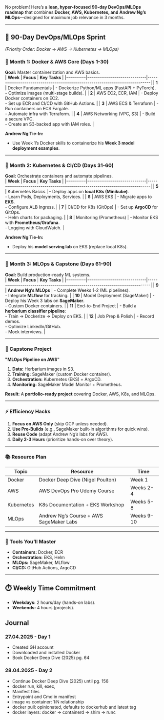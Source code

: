 No problem! Here’s a **lean, hyper-focused 90-day DevOps/MLOps roadmap** that combines **Docker, AWS, Kubernetes, and Andrew Ng’s MLOps**—designed for maximum job relevance in 3 months.  

---

## **🚀 90-Day DevOps/MLOps Sprint**  
*(Priority Order: Docker → AWS → Kubernetes → MLOps)*  

### **📌 Month 1: Docker & AWS Core (Days 1-30)**  
**Goal:** Master containerization and AWS basics.  
| **Week** | **Focus**                    | **Key Tasks**                                                                 |
|----------|------------------------------|-------------------------------------------------------------------------------|
| **1**    | Docker Fundamentals          | - Dockerize Python/ML apps (FastAPI + PyTorch). <br>- Optimize images (multi-stage builds). |
| **2**    | AWS EC2, ECR, IAM            | - Deploy Docker containers on EC2. <br>- Set up ECR and CI/CD with GitHub Actions. |
| **3**    | AWS ECS & Terraform          | - Run containers on ECS Fargate. <br>- Automate infra with Terraform.          |
| **4**    | AWS Networking (VPC, S3)     | - Build a secure VPC. <br>- Create an S3-backed app with IAM roles.            |

**Andrew Ng Tie-In:**  
- Use Week 1’s Docker skills to containerize his **Week 3 model deployment examples**.  

---

### **📌 Month 2: Kubernetes & CI/CD (Days 31-60)**  
**Goal:** Orchestrate containers and automate pipelines.  
| **Week** | **Focus**                    | **Key Tasks**                                                                 |
|----------|------------------------------|-------------------------------------------------------------------------------|
| **5**    | Kubernetes Basics            | - Deploy apps on **local K8s (Minikube)**. <br>- Learn Pods, Deployments, Services. |
| **6**    | AWS EKS                      | - Migrate apps to **EKS**. <br>- Configure ALB Ingress.                        |
| **7**    | CI/CD for K8s (GitOps)       | - Set up **ArgoCD** for GitOps. <br>- Helm charts for packaging.               |
| **8**    | Monitoring (Prometheus)      | - Monitor EKS with **Prometheus/Grafana**. <br>- Logging with CloudWatch.     |

**Andrew Ng Tie-In:**  
- Deploy his **model serving lab** on EKS (replace local K8s).  

---

### **📌 Month 3: MLOps & Capstone (Days 61-90)**  
**Goal:** Build production-ready ML systems.  
| **Week** | **Focus**                    | **Key Tasks**                                                                 |
|----------|------------------------------|-------------------------------------------------------------------------------|
| **9**    | **Andrew Ng’s MLOps**        | - Complete Weeks 1-2 (ML pipelines). <br>- Integrate **MLflow** for tracking. |
| **10**   | Model Deployment (SageMaker) | - Deploy his Week 3 labs on **SageMaker**. <br>- Custom Docker containers.    |
| **11**   | End-to-End Project           | - Build a **herbarium classifier pipeline**: <br>  - Train → Dockerize → Deploy on EKS. |
| **12**   | Job Prep & Polish            | - Record demos. <br>- Optimize LinkedIn/GitHub. <br>- Mock interviews.        |

---

### **🎯 Capstone Project**  
**"MLOps Pipeline on AWS"**  
1. **Data:** Herbarium images in S3.  
2. **Training:** SageMaker (custom Docker container).  
3. **Orchestration:** Kubernetes (EKS) + ArgoCD.  
4. **Monitoring:** SageMaker Model Monitor + Prometheus.  

**Result:** A **portfolio-ready project** covering Docker, AWS, K8s, and MLOps.  

---

### **⚡ Efficiency Hacks**  
1. **Focus on AWS Only** (skip GCP unless needed).  
2. **Use Pre-Builds** (e.g., SageMaker built-in algorithms for quick wins).  
3. **Reuse Code** (adapt Andrew Ng’s labs for AWS).  
4. **Daily 2-3 Hours** (prioritize hands-on over theory).  

---

### **📚 Resource Plan**  
| **Topic**       | **Resource**                                  | **Time**  |  
|-----------------|-----------------------------------------------|-----------|  
| Docker          | Docker Deep Dive (Nigel Poulton)              | Week 1    |  
| AWS             | AWS DevOps Pro Udemy Course                   | Weeks 2-4 |  
| Kubernetes      | K8s Documentation + EKS Workshop              | Weeks 5-8 |  
| MLOps           | Andrew Ng’s Course + AWS SageMaker Labs       | Weeks 9-10|  

---

### **🔧 Tools You’ll Master**  
- **Containers:** Docker, ECR  
- **Orchestration:** EKS, Helm  
- **MLOps:** SageMaker, MLflow  
- **CI/CD:** GitHub Actions, ArgoCD  

---

## **⏱️ Weekly Time Commitment**  
- **Weekdays:** 2 hours/day (hands-on labs).  
- **Weekends:** 4 hours (projects).  


## Journal
### 27.04.2025 - Day 1
- Created GH account
- Downloaded and installed Docker
- Book Docker Deep Dive (2025) pg. 64
### 28.04.2025 - Day 2
- Continue Docker Deep Dive (2025) until pg. 156
- docker run, kill, exec, 
- Manifest files
- Entrypoint and Cmd in manifest
- image vs container: 1:N relationship
- docker pull: opinionated, defaults to dockerhub and latest tag
- docker layers: docker -> containerd -> shim -> runc
